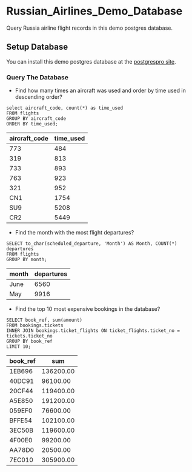 # Russian_Airlines_Demo_Database
Query Russia airline flight records in this demo postgres database.

## Setup Database
You can install this demo postgres database at the [postgrespro site](https://postgrespro.com/docs/postgrespro/9.6/demodb-bookings).

### Query The Database
* Find how many times an aircraft was used and order by time used in descending order?
```
select aircraft_code, count(*) as time_used
FROM flights 
GROUP BY aircraft_code
ORDER BY time_used;
```
aircraft_code | time_used
------------ | -------------
773	| 484
319	| 813
733	| 893
763	| 923
321	| 952
CN1	| 1754
SU9	| 5208
CR2	| 5449

* Find the month with the most flight departures?
```
SELECT to_char(scheduled_departure, 'Month') AS Month, COUNT(*) departures
FROM flights
GROUP BY month;
```
month | departures
------------ | -------------
June  |    	6560
May   |   	9916

* Find the top 10 most expensive bookings in the database?
```
SELECT book_ref, sum(amount)
FROM bookings.tickets
INNER JOIN bookings.ticket_flights ON ticket_flights.ticket_no = tickets.ticket_no
GROUP BY book_ref
LIMIT 10;
```
book_ref | sum
------------ | -------------
1EB696 |	136200.00
40DC91 |	96100.00
20CF44 |	119400.00
A5E850 |	191200.00
059EF0 |	76600.00
BFFE54 |	102100.00
3EC50B |	119600.00
4F00E0 |	99200.00
AA78D0 |	20500.00
7EC010 |	305900.00



